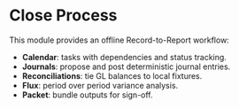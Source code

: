 # Close Process

This module provides an offline Record-to-Report workflow:

- **Calendar**: tasks with dependencies and status tracking.
- **Journals**: propose and post deterministic journal entries.
- **Reconciliations**: tie GL balances to local fixtures.
- **Flux**: period over period variance analysis.
- **Packet**: bundle outputs for sign-off.
